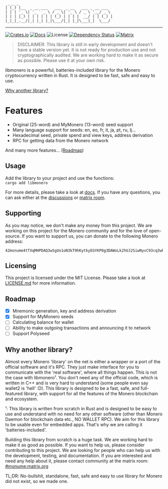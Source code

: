 ```
 _ _ _
| (_) |__  _ __ ___   ___  _ __   ___ _ __ ___
| | | '_ \| '_ ` _ \ / _ \| '_ \ / _ \ '__/ _ \
| | | |_) | | | | | | (_) | | | |  __/ | | (_) |
|_|_|_.__/|_| |_| |_|\___/|_| |_|\___|_|  \___/
```
---
[![Crates.io](https://img.shields.io/crates/v/libmonero.svg)](https://crates.io/crates/libmonero)
[![Docs](https://docs.rs/libmonero/badge.svg)](https://docs.rs/libmonero)
![License](https://img.shields.io/badge/license-MIT-blue.svg)
[![Dependency Status](https://deps.rs/repo/github/monumexyz/libmonero/status.svg)](https://deps.rs/repo/github/monumexyz/libmonero)
[![Matrix](https://img.shields.io/badge/Matrix-Monume-white?logo=matrix&labelColor=grey&logoColor=white)](https://matrix.to/#/#monume:matrix.org)

> DISCLAIMER: This library is still in early development and doesn't have a stable version yet. It is not ready for production use and not cryptographically audited. We are working hard to make it as secure as possible. Please use it at your own risk.

libmonero is a powerful, batteries-included library for the Monero cryptocurrency written in Rust. It is designed to be fast, safe and easy to use.

[Why another library?](#why-another-library)

# Features

- Original (25-word) and MyMonero (13-word) seed support
- Many language support for seeds: en, eo, fr, it, ja, pt, ru, lj...
- Hexadecimal seed, private spend and view keys, address derivation
- RPC for getting data from the Monero network

And many more features... ([Roadmap](#roadmap))
 
## Usage

Add the library to your project and use the functions: \
```cargo add libmonero```

For more details, please take a look at [docs](https://docs.rs/libmonero).
If you have any questions, you can ask either at the [discussions](https://github.com/monumexyz/libmonero/discussions) or [matrix room](https://matrix.to/#/#monume:matrix.org).

## Supporting

As you may notice, we don't make any money from this project. We are working on this project for the Monero community and for the love of open-source. If you want to support us, you can donate to the following Monero address:
```
42monume4tTXqMHPDAQ3wSgUo1oN3kT9hKytkyEGYKP8g3DAWoLk2hUJ2SiwNyvC93cq3wb7VgEe7CZ4NH4dzemWFD1xd5ye
```

## Licensing

This project is licensed under the MIT License. Please take a look at [LICENSE.md](LICENSE.md) for more information.

## Roadmap

- [x] Mnemonic generation, key and address derivation
- [x] Support for MyMonero seeds
- [ ] Calculating balance for wallet
- [ ] Ability to make outgoing transactions and announcing it to network
- [ ] Support Polyseed

## Why another library?

Almost every Monero 'library' on the net is either a wrapper or a port of the official software and it's RPC. They just make interface for you to communicate with the 'real software', where all things happen. This is not the case with libmonero¹. You don't need any of the official code, which is written in C++ and is very hard to understand (some people even say wallet2 is 'hell' :D). This library is designed to be a fast, safe, and full-featured library, with support for all the features of the Monero blockchain and ecosystem.

¹: This library is written from scratch in Rust and is designed to be easy to use and understand with no need for any other software (other than Monero Daemon for blockchain data etc., NO WALLET RPC). We aim for this library to be usable even for embedded apps. That's why we are calling it 'batteries-included'.

Building this library from scratch is a huge task. We are working hard to make it as good as possible. If you want to help us, please consider contributing to this project. We are looking for people who can help us with the development, testing, and documentation. If you are interested and need any help about it, please contact community at the matrix room: [#monume:matrix.org](https://matrix.to/#/#monume:matrix.org)

TL;DR: No-bullshit, standalone, fast, safe and easy to use library for Monero did not exist, so we made one.